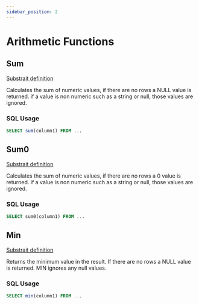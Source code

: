 ```yaml
---
sidebar_position: 2
---
```


# Arithmetic Functions

## Sum

[Substrait definition](https://substrait.io/extensions/functions_arithmetic/#sum)

Calculates the sum of numeric values, if there are no rows a NULL value is returned.
if a value is non numeric such as a string or null, those values are ignored.

### SQL Usage

```sql
SELECT sum(column1) FROM ...
```

## Sum0

[Substrait definition](https://substrait.io/extensions/functions_arithmetic/#sum0)

Calculates the sum of numeric values, if there are no rows a 0 value is returned.
if a value is non numeric such as a string or null, those values are ignored.

### SQL Usage

```sql
SELECT sum0(column1) FROM ...
```

## Min

[Substrait definition](https://substrait.io/extensions/functions_arithmetic/#min)

Returns the minimum value in the result. If there are no rows a NULL value is returned.
MIN ignores any null values.

### SQL Usage

```sql
SELECT min(column1) FROM ...
```